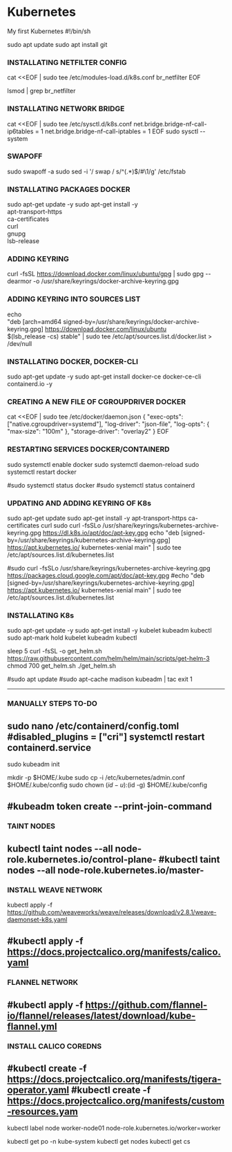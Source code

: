 # Kubernetes
My first Kubernetes
#!/bin/sh

sudo apt update
sudo apt install git

### INSTALLATING NETFILTER CONFIG #### 
cat <<EOF | sudo tee /etc/modules-load.d/k8s.conf
br_netfilter
EOF

lsmod | grep br_netfilter

### INSTALLATING NETWORK BRIDGE #### 
cat <<EOF | sudo tee /etc/sysctl.d/k8s.conf
net.bridge.bridge-nf-call-ip6tables = 1
net.bridge.bridge-nf-call-iptables = 1
EOF
sudo sysctl --system

### SWAPOFF #### 
sudo swapoff -a
sudo sed -i '/ swap / s/^\(.*\)$/#\1/g' /etc/fstab

### INSTALLATING PACKAGES DOCKER #### 
sudo apt-get update -y
sudo apt-get install -y \
    apt-transport-https \
    ca-certificates \
    curl \
    gnupg \
    lsb-release

### ADDING KEYRING ####     
curl -fsSL https://download.docker.com/linux/ubuntu/gpg | sudo gpg --dearmor -o /usr/share/keyrings/docker-archive-keyring.gpg

### ADDING KEYRING INTO SOURCES LIST #### 
echo \
  "deb [arch=amd64 signed-by=/usr/share/keyrings/docker-archive-keyring.gpg] https://download.docker.com/linux/ubuntu \
  $(lsb_release -cs) stable" | sudo tee /etc/apt/sources.list.d/docker.list > /dev/null

### INSTALLATING DOCKER, DOCKER-CLI ####  
sudo apt-get update -y
sudo apt-get install docker-ce docker-ce-cli containerd.io -y

### CREATING A NEW FILE OF CGROUPDRIVER DOCKER #### 
cat <<EOF | sudo tee /etc/docker/daemon.json
{
  "exec-opts": ["native.cgroupdriver=systemd"],
  "log-driver": "json-file",
  "log-opts": {
    "max-size": "100m"
  },
  "storage-driver": "overlay2"
}
EOF

### RESTARTING SERVICES DOCKER/CONTAINERD #### 
sudo systemctl enable docker
sudo systemctl daemon-reload
sudo systemctl restart docker  

#sudo systemctl status docker
#sudo systemctl status containerd

### UPDATING AND ADDING KEYRING OF K8s #### 
sudo apt-get update
sudo apt-get install -y apt-transport-https ca-certificates curl
sudo curl -fsSLo /usr/share/keyrings/kubernetes-archive-keyring.gpg https://dl.k8s.io/apt/doc/apt-key.gpg
echo "deb [signed-by=/usr/share/keyrings/kubernetes-archive-keyring.gpg] https://apt.kubernetes.io/ kubernetes-xenial main" | sudo tee /etc/apt/sources.list.d/kubernetes.list

#sudo curl -fsSLo /usr/share/keyrings/kubernetes-archive-keyring.gpg https://packages.cloud.google.com/apt/doc/apt-key.gpg
#echo "deb [signed-by=/usr/share/keyrings/kubernetes-archive-keyring.gpg] https://apt.kubernetes.io/ kubernetes-xenial main" | sudo tee /etc/apt/sources.list.d/kubernetes.list

### INSTALLATING K8s #### 
sudo apt-get update -y
sudo apt-get install -y kubelet kubeadm kubectl
sudo apt-mark hold kubelet kubeadm kubectl

sleep 5
curl -fsSL -o get_helm.sh https://raw.githubusercontent.com/helm/helm/main/scripts/get-helm-3
chmod 700 get_helm.sh
./get_helm.sh

#sudo apt update
#sudo apt-cache madison kubeadm | tac
exit 1

-----------------------------------------------------------------------------------------------
### MANUALLY STEPS TO-DO ###

sudo nano /etc/containerd/config.toml
#disabled_plugins = ["cri"]
systemctl restart containerd.service
-----------------------------------------------------------------------------------------------
sudo kubeadm init

mkdir -p $HOME/.kube
sudo cp -i /etc/kubernetes/admin.conf $HOME/.kube/config
sudo chown $(id -u):$(id -g) $HOME/.kube/config

#kubeadm token create --print-join-command
-----------------------------------------------------------------------------------------------
### TAINT NODES ###
kubectl taint nodes --all node-role.kubernetes.io/control-plane-
#kubectl taint nodes --all node-role.kubernetes.io/master-
-----------------------------------------------------------------------------------------------
### INSTALL WEAVE NETWORK ###
kubectl apply -f https://github.com/weaveworks/weave/releases/download/v2.8.1/weave-daemonset-k8s.yaml

#kubectl apply -f https://docs.projectcalico.org/manifests/calico.yaml
-----------------------------------------------------------------------------------------------
### FLANNEL NETWORK ###
#kubectl apply -f https://github.com/flannel-io/flannel/releases/latest/download/kube-flannel.yml
-----------------------------------------------------------------------------------------------
### INSTALL CALICO COREDNS ###
#kubectl create -f https://docs.projectcalico.org/manifests/tigera-operator.yaml 
#kubectl create -f https://docs.projectcalico.org/manifests/custom-resources.yam
-----------------------------------------------------------------------------------------------
kubectl label node worker-node01  node-role.kubernetes.io/worker=worker

kubectl get po -n kube-system
kubectl get nodes
kubectl get cs
